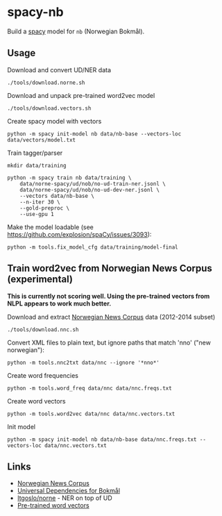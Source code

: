 # spacy-nb

Build a [spacy](https://spacy.io) model for `nb` (Norwegian Bokmål).

## Usage

Download and convert UD/NER data

    ./tools/download.norne.sh

Download and unpack pre-trained word2vec model

    ./tools/download.vectors.sh

Create spacy model with vectors

    python -m spacy init-model nb data/nb-base --vectors-loc data/vectors/model.txt

Train tagger/parser

    mkdir data/training

    python -m spacy train nb data/training \
        data/norne-spacy/ud/nob/no-ud-train-ner.jsonl \
        data/norne-spacy/ud/nob/no-ud-dev-ner.jsonl \
        --vectors data/nb-base \
        --n-iter 30 \
        --gold-preproc \
        --use-gpu 1

Make the model loadable (see https://github.com/explosion/spaCy/issues/3093):

    python -m tools.fix_model_cfg data/training/model-final

## Train word2vec from Norwegian News Corpus (experimental)

**This is currently not scoring well. Using the pre-trained vectors from NLPL appears to work much better.**

Download and extract [Norwegian News Corpus][nnc] data (2012-2014 subset)

    ./tools/download.nnc.sh

Convert XML files to plain text, but ignore paths that match 'nno' ("new norwegian"):

    python -m tools.nnc2txt data/nnc --ignore '*nno*'

Create word frequencies

    python -m tools.word_freq data/nnc data/nnc.freqs.txt

Create word vectors

    python -m tools.word2vec data/nnc data/nnc.vectors.txt

Init model

    python -m spacy init-model nb data/nb-base data/nnc.freqs.txt --vectors-loc data/nnc.vectors.txt

## Links

* [Norwegian News Corpus][nnc]
* [Universal Dependencies for Bokmål](https://github.com/UniversalDependencies/UD_Norwegian-Bokmaal)
* [ltgoslo/norne](https://github.com/ltgoslo/norne) - NER on top of UD
* [Pre-trained word vectors](http://vectors.nlpl.eu/repository/)

[nnc]: https://www.nb.no/sprakbanken/show?serial=oai%3Anb.no%3Asbr-4&lang=en